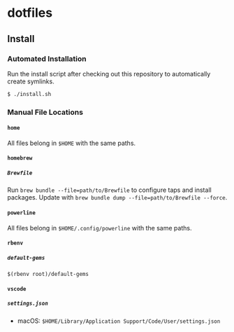 # dotfiles

## Install

### Automated Installation

Run the install script after checking out this repository to automatically
create symlinks.

```sh
$ ./install.sh
```

### Manual File Locations

#### `home`

All files belong in `$HOME` with the same paths.

#### `homebrew`

##### `Brewfile`

Run `brew bundle --file=path/to/Brewfile` to configure taps and install
packages. Update with `brew bundle dump --file=path/to/Brewfile --force`.

#### `powerline`

All files belong in `$HOME/.config/powerline` with the same paths.

#### `rbenv`

##### `default-gems`

`$(rbenv root)/default-gems`

#### `vscode`

##### `settings.json`

- macOS: `$HOME/Library/Application Support/Code/User/settings.json`
